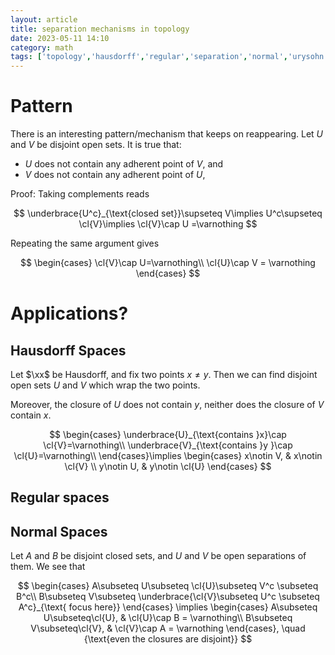 ```yaml
---
layout: article
title: separation mechanisms in topology
date: 2023-05-11 14:10
category: math
tags: ['topology','hausdorff','regular','separation','normal','urysohn']
---
```

# Pattern
There is an interesting pattern/mechanism that keeps on reappearing. Let $U$ and $V$ be disjoint open sets. It is true that:
- $U$ does not contain any adherent point of $V$, and
- $V$ does not contain any adherent point of $U$,

Proof: Taking complements reads

$$
\underbrace{U^c}_{\text{closed set}}\supseteq V\implies U^c\supseteq \cl{V}\implies \cl{V}\cap U =\varnothing
$$

Repeating the same argument gives

$$
\begin{cases}
\cl{V}\cap U=\varnothing\\
\cl{U}\cap V = \varnothing
\end{cases}
$$

# Applications?
## Hausdorff Spaces 
Let $\xx$ be Hausdorff, and fix two points $x\neq y$. Then we can find disjoint open sets $U$ and $V$ which wrap the two points.

Moreover, the closure of $U$ does not contain $y$, neither does the closure of $V$ contain $x$.

$$
\begin{cases}
\underbrace{U}_{\text{contains }x}\cap \cl{V}=\varnothing\\
\underbrace{V}_{\text{contains }y }\cap \cl{U}=\varnothing\\
\end{cases}\implies \begin{cases}
x\notin V, & x\notin \cl{V} \\
y\notin U, & y\notin \cl{U}
\end{cases}
$$

## Regular spaces


## Normal Spaces
Let $A$ and $B$ be disjoint closed sets, and $U$ and $V$ be open separations of them. We see that

$$
\begin{cases}
A\subseteq U\subseteq \cl{U}\subseteq V^c \subseteq B^c\\
B\subseteq V\subseteq \underbrace{\cl{V}\subseteq U^c \subseteq A^c}_{\text{ focus here}}
\end{cases}
\implies \begin{cases}
A\subseteq U\subseteq\cl{U}, & \cl{U}\cap B = \varnothing\\ 
B\subseteq V\subseteq\cl{V}, & \cl{V}\cap A = \varnothing
\end{cases}, \quad {\text{even the closures are disjoint}}
$$


